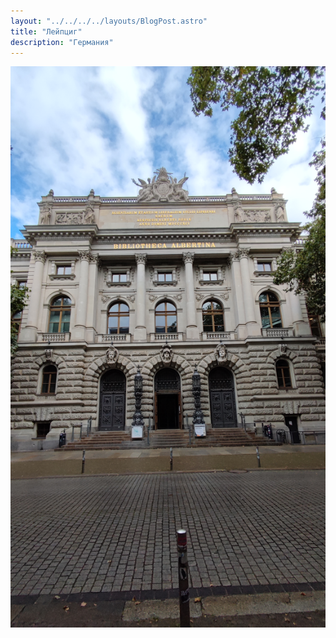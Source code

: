 ```yaml
---
layout: "../../../../layouts/BlogPost.astro"
title: "Лейпциг"
description: "Германия"
---
```


![](leipzig1.jpg)
